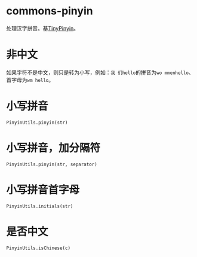 # commons-pinyin
处理汉字拼音。基[TinyPinyin](https://github.com/promeG/TinyPinyin)。

# 非中文
如果字符不是中文，则只是转为小写，例如：`我 们hello`的拼音为`wo mmenhello`、首字母为`wm hello`。

# 小写拼音
```
PinyinUtils.pinyin(str)
```

# 小写拼音，加分隔符
```
PinyinUtils.pinyin(str, separator)
```

# 小写拼音首字母
```
PinyinUtils.initials(str)
```

# 是否中文
```
PinyinUtils.isChinese(c)
```
